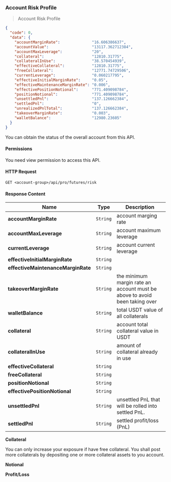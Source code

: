 ### Account Risk Profile 

> Account Risk Profile 

```json
{
  "code": 0,
  "data": {
    "accountMarginRate":              "16.606386637",
    "accountValue":                   "13117.362712384",
    "accountMaxLeverage":             "20",
    "collateral":                     "12810.31775",
    "collateralInUse":                "38.570454939",
    "effectiveCollateral":            "12810.31775",
    "freeCollateral":                 "12771.74729506",
    "currentLeverage":                "0.060217795",
    "effectiveInitialMarginRate":     "0.05",
    "effectiveMaintenanceMarginRate": "0.006",
    "effectivePositionNotional":      "771.409098784",
    "positionNotional":               "771.409098784",
    "unsettledPnl":                   "137.126662384",
    "settledPnl":                     "0",
    "unrealizedPnlTotal":             "137.126662384",
    "takeoverMarginRate":             "0.003",
    "walletBalance":                  "12980.23605"
  }
}
```

You can obtain the status of the overall account from this API.

#### Permissions 

You need view permission to access this API.

#### HTTP Request 

`GET <account-group>/api/pro/futures/risk`

#### Response Content

 Name                              | Type     | Description
---------------------------------- | -------- | --------------------- 
**accountMarginRate**              | `String` | account marging rate 
**accountMaxLeverage**             | `String` | account maximum leverage 
**currentLeverage**                | `String` | account current leverage 
**effectiveInitialMarginRate**     | `String` | 
**effectiveMaintenanceMarginRate** | `String` | 
**takeoverMarginRate**             | `String` | the minimum margin rate an account must be above to avoid been taking over
**walletBalance**                  | `String` | total USDT value of all collaterals 
**collateral**                     | `String` | account total collateral value in USDT
**collateralInUse**                | `String` | amount of collateral already in use
**effectiveCollateral**            | `String` | 
**freeCollateral**                 | `String` | 
**positionNotional**               | `String` | 
**effectivePositionNotional**      | `String` | 
**unsettledPnl**                   | `String` | unsettled PnL that will be rolled into settled PnL. 
**settledPnl**                     | `String` | settled profit/loss (PnL)


**Collateral**

You can only increase your exposure if have free collateral. You shall post more collaterals by depositing one or more collateral assets
to you account. 

**Notional**

**Profit/Loss** 



